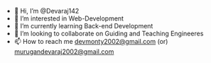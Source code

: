 - 👋 Hi, I’m @Devaraj142
- 👀 I’m interested in Web-Development
- 🌱 I’m currently learning Back-end Development
- 💞️ I’m looking to collaborate on Guiding and Teaching Engineeres
- 📫 How to reach me devmonty2002@gmail.com (or) murugandevaraj2002@gmail.com

<!---
Devaraj142/Devaraj142 is a ✨ special ✨ repository because its `README.md` (this file) appears on your GitHub profile.
You can click the Preview link to take a look at your changes.
--->
